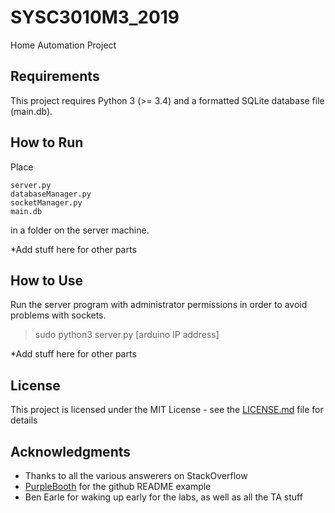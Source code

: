 # SYSC3010M3_2019
Home Automation Project

## Requirements
This project requires Python 3 (>= 3.4) and a formatted SQLite database file (main.db).

## How to Run
Place
```
server.py
databaseManager.py
socketManager.py
main.db
```
in a folder on the server machine.

*Add stuff here for other parts

## How to Use
Run the server program with administrator permissions in order to avoid problems with sockets.

> sudo python3 server.py [arduino IP address]


*Add stuff here for other parts

## License

This project is licensed under the MIT License - see the [LICENSE.md](LICENSE.md) file for details

## Acknowledgments

* Thanks to all the various answerers on StackOverflow
* [PurpleBooth](https://gist.github.com/PurpleBooth) for the github README example
* Ben Earle for waking up early for the labs, as well as all the TA stuff